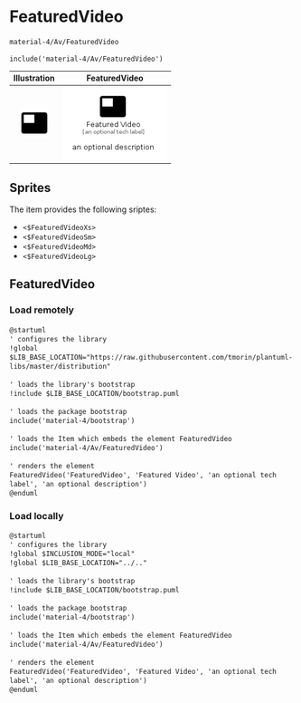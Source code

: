 # FeaturedVideo


```text
material-4/Av/FeaturedVideo
```

```text
include('material-4/Av/FeaturedVideo')
```



| Illustration | FeaturedVideo |
| :---: | :---: |
| ![illustration for Illustration](../../material-4/Av/FeaturedVideo.png) | ![illustration for FeaturedVideo](../../material-4/Av/FeaturedVideo.Local.png) |



## Sprites
The item provides the following sriptes:

- `<$FeaturedVideoXs>`
- `<$FeaturedVideoSm>`
- `<$FeaturedVideoMd>`
- `<$FeaturedVideoLg>`





## FeaturedVideo

### Load remotely
```plantuml
@startuml
' configures the library
!global $LIB_BASE_LOCATION="https://raw.githubusercontent.com/tmorin/plantuml-libs/master/distribution"

' loads the library's bootstrap
!include $LIB_BASE_LOCATION/bootstrap.puml

' loads the package bootstrap
include('material-4/bootstrap')

' loads the Item which embeds the element FeaturedVideo
include('material-4/Av/FeaturedVideo')

' renders the element
FeaturedVideo('FeaturedVideo', 'Featured Video', 'an optional tech label', 'an optional description')
@enduml
```

### Load locally
```plantuml
@startuml
' configures the library
!global $INCLUSION_MODE="local"
!global $LIB_BASE_LOCATION="../.."

' loads the library's bootstrap
!include $LIB_BASE_LOCATION/bootstrap.puml

' loads the package bootstrap
include('material-4/bootstrap')

' loads the Item which embeds the element FeaturedVideo
include('material-4/Av/FeaturedVideo')

' renders the element
FeaturedVideo('FeaturedVideo', 'Featured Video', 'an optional tech label', 'an optional description')
@enduml
```

